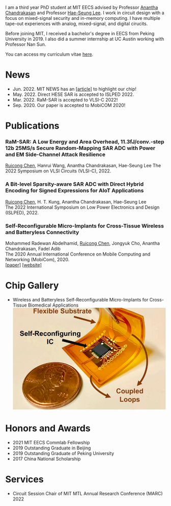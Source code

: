 I am a third year PhD student at MIT EECS advised by Professor [Anantha Chandrakasan](https://chandrakasan.mit.edu/) and Professor [Hae-Seung Lee](https://hslee.mit.edu/). I work in circuit design with a focus on mixed-signal security and in-memory computing. I have multiple tape-out experiences with analog, mixed-signal, and digital cirucits.

Before joining MIT, I received a bachelor's degree in EECS from Peking University in 2019. I also did a summer internship at UC Austin working with Professor Nan Sun.

You can access my curriculum vitae [here](misc/CV_Ruicong_Chen.pdf).

# News

*  Jun. 2022. MIT NEWS has an [[article]](https://news.mit.edu/2022/analog-digital-converter-attack-side-channel-0614) to highlight our chip!
*  May. 2022. Direct HESE SAR is accepted to ISLPED 2022.  
*  Mar. 2022. RaM-SAR is accepted to VLSI-C 2022!  
*  Sep. 2020. Our paper is accepted to MobiCOM 2020!  

# Publications

### **RaM-SAR: A Low Energy and Area Overhead, 11.3fJ/conv.-step 12b 25MS/s Secure Random-Mapping SAR ADC with Power and EM Side-Channel Attack Resilience**
<u>Ruicong Chen</u>, Hanrui Wang, Anantha Chandrakasan, Hae-Seung Lee 
The 2022 Symposium on VLSI Circuits (VLSI-C), 2022.  

### **A Bit-level Sparsity-aware SAR ADC with Direct Hybrid Encoding for Signed Expressions for AIoT Applications**
<u>Ruicong Chen</u>, H. T. Kung, Anantha Chandrakasan, Hae-Seung Lee  
The 2022 International Symposium on Low Power Electronics and Design (ISLPED), 2022.  

### **Self-Reconfigurable Micro-Implants for Cross-Tissue Wireless and Batteryless Connectivity**
Mohammed Radewan Abdelhamid, <u>Ruicong Chen</u>, Jongyuk Cho, Anantha Chandrakasan, Fadel Adib  
The 2020 Annual International Conference on Mobile Computing and Networking (MobiCom), 2020.  
[[paper]](http://www.mit.edu/~fadel/papers/umedic-paper.pdf) [[website]](https://www.media.mit.edu/projects/umedic/overview/)

# Chip Gallery

*  Wireless and Batteryless Self-Reconfigurable Micro-Implants for Cross-Tissue Biomedical Applications  
![Micro-Implants for Biomedical Applications](./images/MobiCOM20.png "Micro-Implants for Biomedical Applications")

# Honors and Awards

*  2021 MIT EECS Commlab Fellowship  
*  2019 Outstanding Graduate in Beijing  
*  2019 Outstanding Graduate of Peking University  
*  2017 China National Scholarship  

# Services

*  Circuit Session Chair of MIT MTL Annual Research Conference (MARC) 2022  

